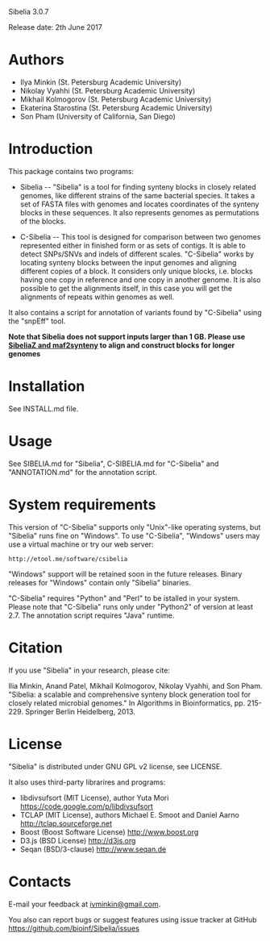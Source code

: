 Sibelia 3.0.7

Release date: 2th June 2017

Authors
=======

* Ilya Minkin (St. Petersburg Academic University)
* Nikolay Vyahhi (St. Petersburg Academic University)
* Mikhail Kolmogorov (St. Petersburg Academic University)
* Ekaterina Starostina (St. Petersburg Academic University)
* Son Pham (University of California, San Diego)

Introduction
============
This package contains two programs:

* Sibelia -- "Sibelia" is a tool for finding synteny blocks in closely related
genomes, like different strains of the same bacterial species. It takes a set
of FASTA files with genomes and locates coordinates of the synteny blocks in
these sequences. It also represents genomes as permutations of the blocks.

* C-Sibelia -- This tool is designed for comparison between two genomes
represented either in finished form or as sets of contigs. It is able to detect
SNPs/SNVs and indels of different scales. "C-Sibelia" works by locating synteny
blocks between the input genomes and aligning different copies of a block.
It considers only unique blocks, i.e. blocks having one copy in reference and
one copy in another genome. It is also possible to get the alignments itself,
in this case you will get the alignments of repeats within genomes as well.

It also contains a script for annotation of variants found by "C-Sibelia" using
the "snpEff" tool.

**Note that Sibelia does not support inputs larger than 1 GB. Please use [SibeliaZ and maf2synteny](https://github.com/medvedevgroup/SibeliaZ#building-synteny-blocks)
to align and construct blocks for longer genomes**

Installation
============
See INSTALL.md file.

Usage
=====
See SIBELIA.md for "Sibelia", C-SIBELIA.md for "C-Sibelia" and "ANNOTATION.md"
for the annotation script.

System requirements
===================
This version of "C-Sibelia" supports only "Unix"-like operating systems, but
"Sibelia" runs fine on "Windows". To use "C-Sibelia", "Windows" users may use a
virtual machine or try our web server:

	http://etool.me/software/csibelia

"Windows" support will be retained soon in the future releases. Binary releases
for "Windows" contain only "Sibelia" binaries.

"C-Sibelia" requires "Python" and "Perl" to be istalled in your system. Please
note that "C-Sibelia" runs only under "Python2" of version at least 2.7. The
annotation script requires "Java" runtime. 

Citation
========
If you use "Sibelia" in your research, please cite:

Ilia Minkin, Anand Patel, Mikhail Kolmogorov, Nikolay Vyahhi, and Son Pham. "Sibelia: a scalable and comprehensive synteny block generation tool for closely related microbial genomes." In Algorithms in Bioinformatics, pp. 215-229. Springer Berlin Heidelberg, 2013.

License
=======
"Sibelia" is distributed under GNU GPL v2 license, see LICENSE.

It also uses third-party librarires and programs:
* libdivsufsort (MIT License), author Yuta Mori
https://code.google.com/p/libdivsufsort
* TCLAP (MIT License), authors Michael E. Smoot and Daniel Aarno 
http://tclap.sourceforge.net
* Boost (Boost Software License)
http://www.boost.org
* D3.js (BSD License)
http://d3js.org
* Seqan (BSD/3-clause)
http://www.seqan.de

Contacts
========
E-mail your feedback at ivminkin@gmail.com.

You also can report bugs or suggest features using issue tracker at GitHub
https://github.com/bioinf/Sibelia/issues
